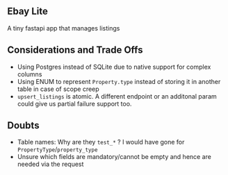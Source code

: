 ## Ebay Lite

A tiny fastapi app that manages listings


## Considerations and Trade Offs

- Using Postgres instead of SQLite due to native support for complex columns
- Using ENUM to represent `Property.type` instead of storing it in another table in case of scope creep
- `upsert_listings` is atomic. A different endpoint or an additonal param could give us partial failure support too.

## Doubts

- Table names: Why are they `test_*` ? I would have gone for `PropertyType`/`property_type`
- Unsure which fields are mandatory/cannot be empty and hence are needed via the request
